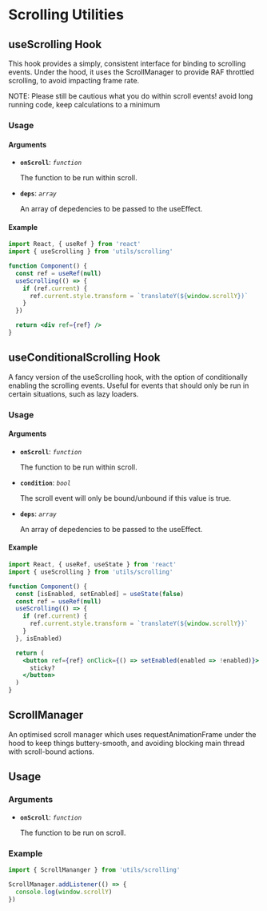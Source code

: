 # Scrolling Utilities

## useScrolling Hook

This hook provides a simply, consistent interface for binding to scrolling events. Under the hood, it uses the ScrollManager to provide RAF throttled scrolling, to avoid impacting frame rate.

NOTE: Please still be cautious what you do within scroll events! avoid long running code, keep calculations to a minimum

### Usage

#### Arguments

- **`onScroll`**: _`function`_

  The function to be run within scroll.

- **`deps`**: _`array`_

  An array of depedencies to be passed to the useEffect.

#### Example

```jsx
import React, { useRef } from 'react'
import { useScrolling } from 'utils/scrolling'

function Component() {
  const ref = useRef(null)
  useScrolling(() => {
    if (ref.current) {
      ref.current.style.transform = `translateY(${window.scrollY})`
    }
  })

  return <div ref={ref} />
}
```

## useConditionalScrolling Hook

A fancy version of the useScrolling hook, with the option of conditionally enabling the scrolling events. Useful for events that should only be run in certain situations, such as lazy loaders.

### Usage

#### Arguments

- **`onScroll`**: _`function`_

  The function to be run within scroll.

- **`condition`**: _`bool`_

  The scroll event will only be bound/unbound if this value is true.

- **`deps`**: _`array`_

  An array of depedencies to be passed to the useEffect.

#### Example

```jsx
import React, { useRef, useState } from 'react'
import { useScrolling } from 'utils/scrolling'

function Component() {
  const [isEnabled, setEnabled] = useState(false)
  const ref = useRef(null)
  useScrolling(() => {
    if (ref.current) {
      ref.current.style.transform = `translateY(${window.scrollY})`
    }
  }, isEnabled)

  return (
    <button ref={ref} onClick={() => setEnabled(enabled => !enabled)}>
      sticky?
    </button>
  )
}
```

## ScrollManager

An optimised scroll manager which uses requestAnimationFrame under the hood to keep things buttery-smooth, and avoiding blocking main thread with scroll-bound actions.

## Usage

### Arguments

- **`onScroll`**: _`function`_

  The function to be run on scroll.

### Example

```js
import { ScrollMananger } from 'utils/scrolling'

ScrollManager.addListener(() => {
  console.log(window.scrollY)
})
```
